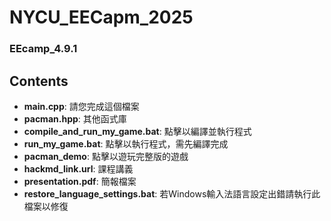 # NYCU_EECapm_2025
### EEcamp_4.9.1

## Contents
- **main.cpp**: 請您完成這個檔案
- **pacman.hpp**: 其他函式庫
- **compile_and_run_my_game.bat**: 點擊以編譯並執行程式
- **run_my_game.bat**: 點擊以執行程式，需先編譯完成
- **pacman_demo**: 點擊以遊玩完整版的遊戲
- **hackmd_link.url**: 課程講義
- **presentation.pdf**: 簡報檔案
- **restore_language_settings.bat**: 若Windows輸入法語言設定出錯請執行此檔案以修復
